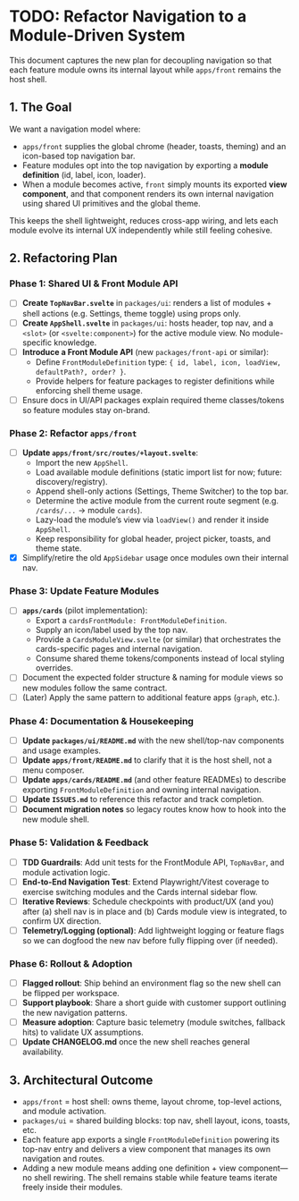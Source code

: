 # TODO: Refactor Navigation to a Module-Driven System

This document captures the new plan for decoupling navigation so that each feature module owns its internal layout while `apps/front` remains the host shell.

## 1. The Goal

We want a navigation model where:

-   `apps/front` supplies the global chrome (header, toasts, theming) and an icon-based top navigation bar.
-   Feature modules opt into the top navigation by exporting a **module definition** (id, label, icon, loader).
-   When a module becomes active, `front` simply mounts its exported **view component**, and that component renders its own internal navigation using shared UI primitives and the global theme.

This keeps the shell lightweight, reduces cross-app wiring, and lets each module evolve its internal UX independently while still feeling cohesive.

## 2. Refactoring Plan

### Phase 1: Shared UI & Front Module API

-   [ ] **Create `TopNavBar.svelte`** in `packages/ui`: renders a list of modules + shell actions (e.g. Settings, theme toggle) using props only.
-   [ ] **Create `AppShell.svelte`** in `packages/ui`: hosts header, top nav, and a `<slot>` (or `<svelte:component>`) for the active module view. No module-specific knowledge.
-   [ ] **Introduce a Front Module API** (new `packages/front-api` or similar):
    -   Define `FrontModuleDefinition` type: `{ id, label, icon, loadView, defaultPath?, order? }`.
    -   Provide helpers for feature packages to register definitions while enforcing shell theme usage.
-   [ ] Ensure docs in UI/API packages explain required theme classes/tokens so feature modules stay on-brand.

### Phase 2: Refactor `apps/front`

-   [ ] **Update `apps/front/src/routes/+layout.svelte`**:
    -   Import the new `AppShell`.
    -   Load available module definitions (static import list for now; future: discovery/registry).
    -   Append shell-only actions (Settings, Theme Switcher) to the top bar.
    -   Determine the active module from the current route segment (e.g. `/cards/...` -> module `cards`).
    -   Lazy-load the module’s view via `loadView()` and render it inside `AppShell`.
    -   Keep responsibility for global header, project picker, toasts, and theme state.
-   [x] Simplify/retire the old `AppSidebar` usage once modules own their internal nav.

### Phase 3: Update Feature Modules

-   [ ] **`apps/cards`** (pilot implementation):
    -   Export a `cardsFrontModule: FrontModuleDefinition`.
    -   Supply an icon/label used by the top nav.
    -   Provide a `CardsModuleView.svelte` (or similar) that orchestrates the cards-specific pages and internal navigation.
    -   Consume shared theme tokens/components instead of local styling overrides.
-   [ ] Document the expected folder structure & naming for module views so new modules follow the same contract.
-   [ ] (Later) Apply the same pattern to additional feature apps (`graph`, etc.).

### Phase 4: Documentation & Housekeeping

-   [ ] **Update `packages/ui/README.md`** with the new shell/top-nav components and usage examples.
-   [ ] **Update `apps/front/README.md`** to clarify that it is the host shell, not a menu composer.
-   [ ] **Update `apps/cards/README.md`** (and other feature READMEs) to describe exporting `FrontModuleDefinition` and owning internal navigation.
-   [ ] **Update `ISSUES.md`** to reference this refactor and track completion.
-   [ ] **Document migration notes** so legacy routes know how to hook into the new module shell.

### Phase 5: Validation & Feedback

-   [ ] **TDD Guardrails**: Add unit tests for the FrontModule API, `TopNavBar`, and module activation logic.
-   [ ] **End-to-End Navigation Test**: Extend Playwright/Vitest coverage to exercise switching modules and the Cards internal sidebar flow.
-   [ ] **Iterative Reviews**: Schedule checkpoints with product/UX (and you) after (a) shell nav is in place and (b) Cards module view is integrated, to confirm UX direction.
-   [ ] **Telemetry/Logging (optional)**: Add lightweight logging or feature flags so we can dogfood the new nav before fully flipping over (if needed).

### Phase 6: Rollout & Adoption

-   [ ] **Flagged rollout**: Ship behind an environment flag so the new shell can be flipped per workspace.
-   [ ] **Support playbook**: Share a short guide with customer support outlining the new navigation patterns.
-   [ ] **Measure adoption**: Capture basic telemetry (module switches, fallback hits) to validate UX assumptions.
-   [ ] **Update CHANGELOG.md** once the new shell reaches general availability.
## 3. Architectural Outcome

-   `apps/front` = host shell: owns theme, layout chrome, top-level actions, and module activation.
-   `packages/ui` = shared building blocks: top nav, shell layout, icons, toasts, etc.
-   Each feature app exports a single `FrontModuleDefinition` powering its top-nav entry and delivers a view component that manages its own navigation and routes.
-   Adding a new module means adding one definition + view component—no shell rewiring. The shell remains stable while feature teams iterate freely inside their modules.
